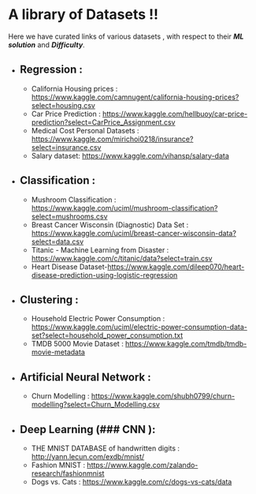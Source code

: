 # A library of Datasets !!

Here we have curated links of various datasets , with respect to their ***ML solution*** and ***Difficulty***.

* ## Regression :
     
     - California Housing prices : https://www.kaggle.com/camnugent/california-housing-prices?select=housing.csv
     - Car Price Prediction : https://www.kaggle.com/hellbuoy/car-price-prediction?select=CarPrice_Assignment.csv
     - Medical Cost Personal Datasets : https://www.kaggle.com/mirichoi0218/insurance?select=insurance.csv
     - Salary dataset: https://www.kaggle.com/vihansp/salary-data

* ## Classification :

     - Mushroom Classification : https://www.kaggle.com/uciml/mushroom-classification?select=mushrooms.csv
     - Breast Cancer Wisconsin (Diagnostic) Data Set : https://www.kaggle.com/uciml/breast-cancer-wisconsin-data?select=data.csv
     - Titanic - Machine Learning from Disaster : https://www.kaggle.com/c/titanic/data?select=train.csv
     - Heart Disease Dataset-https://www.kaggle.com/dileep070/heart-disease-prediction-using-logistic-regression

* ## Clustering :
     
     - Household Electric Power Consumption : https://www.kaggle.com/uciml/electric-power-consumption-data-set?select=household_power_consumption.txt
     - TMDB 5000 Movie Dataset : https://www.kaggle.com/tmdb/tmdb-movie-metadata

* ## Artificial Neural Network : 

     - Churn Modelling : https://www.kaggle.com/shubh0799/churn-modelling?select=Churn_Modelling.csv

* ## Deep Learning (### CNN ):
     - THE MNIST DATABASE of handwritten digits : http://yann.lecun.com/exdb/mnist/
     - Fashion MNIST : https://www.kaggle.com/zalando-research/fashionmnist
     - Dogs vs. Cats : https://www.kaggle.com/c/dogs-vs-cats/data
